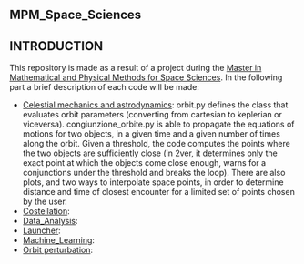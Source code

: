## MPM_Space_Sciences ##

## INTRODUCTION ##
This repository is made as a result of a project during the [Master in Mathematical and Physical Methods for Space Sciences](https://mpmss.i-learn.unito.it/). 
In the following part a brief description of each code will be made:
   - [Celestial mechanics and astrodynamics](https://github.com/andreasemeraro/MPM_Space_Sciences/tree/main/Celestial%20mechanics%20and%20astrodynamics): orbit.py defines the class that evaluates orbit parameters (converting from cartesian to keplerian or viceversa). congiunzione_orbite.py is able to propagate the equations of motions for two objects, in a given time and a given number of times along the orbit. Given a threshold, the code computes the points where the two objects are sufficiently close (in 2ver, it determines only the exact point at which the objects come close enough, warns for a conjunctions under the threshold and breaks the loop). There are also plots, and two ways to interpolate space points, in order to determine distance and time of closest encounter for a limited set of points chosen by the user.
   - [Costellation](https://github.com/andreasemeraro/MPM_Space_Sciences/tree/main/Costellation):
   - [Data_Analysis](https://github.com/andreasemeraro/MPM_Space_Sciences/tree/main/Data_Analysis):
   - [Launcher](https://github.com/andreasemeraro/MPM_Space_Sciences/tree/main/Launcher):
   - [Machine_Learning](https://github.com/andreasemeraro/MPM_Space_Sciences/tree/main/Machine_Learning):
   - [Orbit perturbation](https://github.com/andreasemeraro/MPM_Space_Sciences/tree/main/Orbit%20perturbation):

